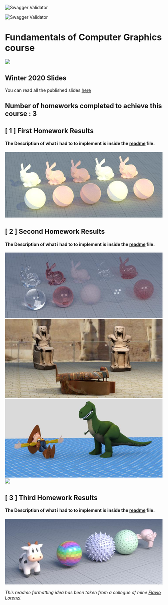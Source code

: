 
![Swagger Validator](https://img.shields.io/swagger/valid/3.0?label=Ubuntu%2016.04%20LTS&logo=Ubuntu&specUrl=https%3A%2F%2Fraw.githubusercontent.com%2FOAI%2FOpenAPI-Specification%2Fmaster%2Fexamples%2Fv2.0%2Fjson%2Fpetstore-expanded.json)

![Swagger Validator](https://badgen.net/github/status/micromatch/micromatch/4.0.1)

# Fundamentals of Computer Graphics course

<a href="https://www.dis.uniroma1.it/"><img src="http://www.dis.uniroma1.it/sites/default/files/marchio%20logo%20eng%20jpg.jpg" width="500"></a>

## Winter 2020 Slides
You can read all the published slides [here](./all-slides.pdf)

## Number of homeworks completed to achieve this course : 3

## [ 1 ] First Homework Results

#### The Description of what i had to to implement is inside the [readme](./homework1/readme.md) file.

![](/homework1/results/extra_points/LAMP_TOON_ON.jpg)

## [ 2 ] Second Homework Results

#### The Description of what i had to to implement is inside the [readme](./homework2/readme.md) file.

![](homework2/results/extras/REFRACTION/materials2_path_720_256.jpg)
![](homework2/results/extras/MYOS/myos_1_egypt_720s_720r.jpg)
![](homework2/results/extras/MYOS/myos_2_toystory_720s_720r.jpg)
![](homework2/results/extras/MYOS/myos_3_cyber_720s_720r.jpg.jpg)


## [ 3 ] Third Homework Results

#### The Description of what i had to to implement is inside the [readme](./homework3/readme.md) file.

![](homework3/results/my_01_surface_720_256.jpg)

_This readme formatting idea has been taken from a collegue of mine [Flavio Lorenzi](https://github.com/FlavioLorenzi)_. 

